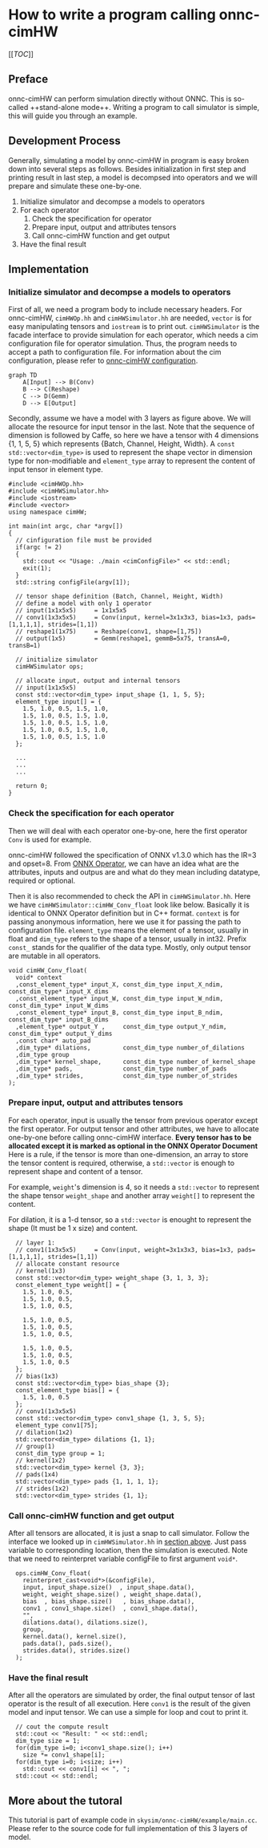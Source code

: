How to write a program calling onnc-cimHW
==

[[_TOC_]]

## Preface
onnc-cimHW can perform simulation directly without ONNC. This is so-called ++stand-alone mode++. Writing a program to call simulator is simple, this will guide you through an example.

## Development Process
Generally, simulating a model by onnc-cimHW in program is easy broken down into several steps as follows. Besides initialization in first step and printing result in last step, a model is decompsed into operators and we will prepare and simulate these one-by-one.

1. Initialize simulator and decompse a models to operators
1. For each operator
    1. Check the specification for operator
    1. Prepare input, output and attributes tensors
    1. Call onnc-cimHW function and get output
1. Have the final result

## Implementation
### Initialize simulator and decompse a models to operators
First of all, we need a program body to include necessary headers. For onnc-cimHW, `cimHWOp.hh` and `cimHWSimulator.hh` are needed, `vector` is for easy manipulating tensors and `iostream` is to print out. `cimHWSimulator` is the facade interface to provide simulation for each operator, which needs a cim configuration file for operator simulation. Thus, the program needs to accept a path to configuration file. For information about the cim configuration, please refer to [onnc-cimHW configuration](../README.md#onnc-cimHW-configuration-json).

```mermaid
graph TD
    A[Input] --> B(Conv)
    B --> C(Reshape)
    C --> D(Gemm)
    D --> E[Output]
```
    
Secondly, assume we have a model with 3 layers as figure above. We will allocate the resource for input tensor in the last. Note that the sequence of dimension is followed by Caffe, so here we have a tensor with 4 dimensions {1, 1, 5, 5} which represents {Batch, Channel, Height, Width}. A `const std::vector<dim_type>` is used to represent the shape vector in dimension type for non-modifiable and `element_type` array to represent the content of input tensor in element type.
```cpp=
#include <cimHWOp.hh>
#include <cimHWSimulator.hh>
#include <iostream>
#include <vector>
using namespace cimHW;

int main(int argc, char *argv[])
{
  // cinfiguration file must be provided
  if(argc != 2)
  {
    std::cout << "Usage: ./main <cimConfigFile>" << std::endl;
    exit(1);
  }
  std::string configFile(argv[1]);

  // tensor shape definition (Batch, Channel, Height, Width)
  // define a model with only 1 operator
  // input(1x1x5x5)     = 1x1x5x5
  // conv1(1x3x5x5)     = Conv(input, kernel=3x1x3x3, bias=1x3, pads=[1,1,1,1], strides=[1,1])
  // reshape1(1x75)     = Reshape(conv1, shape=[1,75])
  // output(1x5)        = Gemm(reshape1, gemmB=5x75, transA=0, transB=1)

  // initialize simulator
  cimHWSimulator ops;

  // allocate input, output and internal tensors
  // input(1x1x5x5)
  const std::vector<dim_type> input_shape {1, 1, 5, 5};
  element_type input[] = {
    1.5, 1.0, 0.5, 1.5, 1.0,
    1.5, 1.0, 0.5, 1.5, 1.0,
    1.5, 1.0, 0.5, 1.5, 1.0,
    1.5, 1.0, 0.5, 1.5, 1.0,
    1.5, 1.0, 0.5, 1.5, 1.0
  };

  ...
  ...
  ...
  
  return 0;
}  
```

### Check the specification for each operator
Then we will deal with each operator one-by-one, here the first operator `Conv` is used for example.

onnc-cimHW followed the specification of ONNX v1.3.0 which has the IR=3 and opset=8. From [ONNX Operator](https://github.com/onnx/onnx/blob/v1.3.0/docs/Operators.md#Conv), we can have an idea what are the attributes, inputs and outpus are and what do they mean including datatype, required or optional.

Then it is also recommended to check the API in `cimHWSimulator.hh`. Here we have `cimHWSimulator::cimHW_Conv_float` look like below. Basically it is identical to ONNX Operator definition but in C++ format. `context` is for passing anonymous information, here we use it for passing the path to configuration file. `element_type` means the element of a tensor, usually in float and `dim_type` refers to the shape of a tensor, usually in int32. Prefix `const_` stands for the qualifier of the data type. Mostly, only output tensor are mutable in all operators.
```cpp=
void cimHW_Conv_float(
  void* context
  ,const_element_type* input_X, const_dim_type input_X_ndim,  const_dim_type* input_X_dims
  ,const_element_type* input_W, const_dim_type input_W_ndim,  const_dim_type* input_W_dims
  ,const_element_type* input_B, const_dim_type input_B_ndim,  const_dim_type* input_B_dims
  ,element_type* output_Y ,     const_dim_type output_Y_ndim, const_dim_type* output_Y_dims
  ,const char* auto_pad
  ,dim_type* dilations,         const_dim_type number_of_dilations
  ,dim_type group
  ,dim_type* kernel_shape,      const_dim_type number_of_kernel_shape
  ,dim_type* pads,              const_dim_type number_of_pads
  ,dim_type* strides,           const_dim_type number_of_strides
);
```

### Prepare input, output and attributes tensors
For each operator, input is usually the tensor from previous operator except the first operator. For output tensor and other attributes, we have to allocate one-by-one before calling onnc-cimHW interface. **Every tensor has to be allocated except it is marked as optional in the ONNX Operator Document** Here is a rule, if the tensor is more than one-dimension, an array to store the tensor content is required, otherwise, a `std::vector` is enough to represent shape and content of a tensor.

For example, `weight`'s dimension is 4, so it needs a `std::vector` to represent the shape tensor `weight_shape` and another array `weight[]` to represent the content.

For dilation, it is a 1-d tensor, so a `std::vector` is enought to represent the shape (It must be 1 x size) and content.

```cpp=
  // layer 1:
  // conv1(1x3x5x5)     = Conv(input, weight=3x1x3x3, bias=1x3, pads=[1,1,1,1], strides=[1,1])
  // allocate constant resource
  // kernel(1x3)
  const std::vector<dim_type> weight_shape {3, 1, 3, 3};
  const_element_type weight[] = {
    1.5, 1.0, 0.5,
    1.5, 1.0, 0.5,
    1.5, 1.0, 0.5,

    1.5, 1.0, 0.5,
    1.5, 1.0, 0.5,
    1.5, 1.0, 0.5,

    1.5, 1.0, 0.5,
    1.5, 1.0, 0.5,
    1.5, 1.0, 0.5
  };
  // bias(1x3)
  const std::vector<dim_type> bias_shape {3};
  const_element_type bias[] = {
    1.5, 1.0, 0.5
  };
  // conv1(1x3x5x5)
  const std::vector<dim_type> conv1_shape {1, 3, 5, 5};
  element_type conv1[75];
  // dilation(1x2)
  std::vector<dim_type> dilations {1, 1};
  // group(1)
  const_dim_type group = 1;
  // kernel(1x2)
  std::vector<dim_type> kernel {3, 3};
  // pads(1x4)
  std::vector<dim_type> pads {1, 1, 1, 1};
  // strides(1x2)
  std::vector<dim_type> strides {1, 1};
```

### Call onnc-cimHW function and get output
After all tensors are allocated, it is just a snap to call simulator. Follow the interface we looked up in `cimHWSimulator.hh` in [section above](#Initialize-simulator-and-decompse-a-models-to-operators). Just pass variable to corresponding location, then the simulation is executed. Note that we need to reinterpret variable configFile to first argument `void*`.

```
  ops.cimHW_Conv_float(
    reinterpret_cast<void*>(&configFile),
	input, input_shape.size()  , input_shape.data(),
	weight, weight_shape.size() , weight_shape.data(),
	bias  , bias_shape.size()   , bias_shape.data(),
	conv1 , conv1_shape.size()  , conv1_shape.data(),
    "",
    dilations.data(), dilations.size(),
    group,
    kernel.data(), kernel.size(),
    pads.data(), pads.size(),
    strides.data(), strides.size()
  );
```

### Have the final result
After all the operators are simulated by order, the final output tensor of last operator is the result of all execution. Here `conv1` is the result of the given model and input tensor. We can use a simple for loop and cout to print it.
```cpp=
  // cout the compute result
  std::cout << "Result: " << std::endl;
  dim_type size = 1;
  for(dim_type i=0; i<conv1_shape.size(); i++)
    size *= conv1_shape[i];
  for(dim_type i=0; i<size; i++)
    std::cout << conv1[i] << ", ";
  std::cout << std::endl;
```

## More about the tutoral
This tutorial is part of example code in `skysim/onnc-cimHW/example/main.cc`. Please refer to the source code for full implementation of this 3 layers of model.